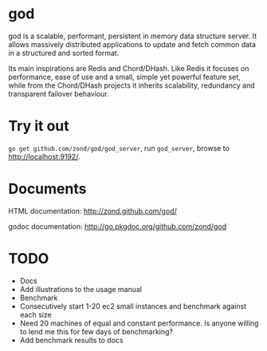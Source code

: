 god
===

god is a scalable, performant, persistent in memory data structure server. It allows massively distributed applications to update and fetch common data in a structured and sorted format.

Its main inspirations are Redis and Chord/DHash. Like Redis it focuses on performance, ease of use and a small, simple yet powerful feature set, while from the Chord/DHash projects it inherits scalability, redundancy and transparent failover behaviour.

# Try it out

<code>go get github.com/zond/god/god_server</code>, run <code>god_server</code>, browse to <a href="http://localhost:9192/">http://localhost:9192/</a>.

# Documents

HTML documentation: http://zond.github.com/god/

godoc documentation: http://go.pkgdoc.org/github.com/zond/god

# TODO

* Docs
 * Add illustrations to the usage manual
* Benchmark
 * Consecutively start 1-20 ec2 small instances and benchmark against each size
  * Need 20 machines of equal and constant performance. Is anyone willing to lend me this for few days of benchmarking?
 * Add benchmark results to docs
